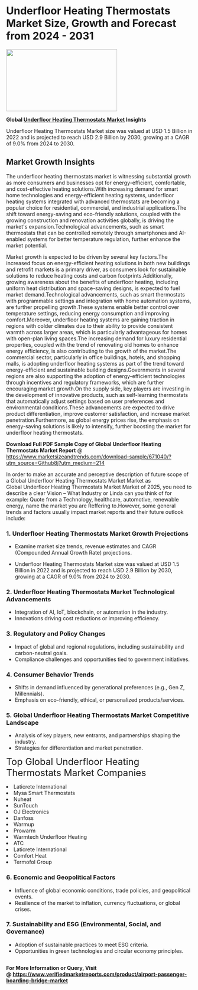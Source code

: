 <H1>Underfloor Heating Thermostats Market Size, Growth and Forecast from 2024 - 2031</H1><img class="aligncenter size-medium wp-image-584254" src="https://thirdeyenews.in/wp-content/uploads/2024/09/Global-Market-Research-300x168.jpeg" alt="" width="300" height="168" /><p><strong>Global&nbsp;<a href="https://www.marketsizeandtrends.com/download-sample/671040/?utm_source=Github8j?utm_medium=214">Underfloor Heating Thermostats Market</a> Insights</strong></p><p>Underfloor Heating Thermostats Market size was valued at USD 1.5 Billion in 2022 and is projected to reach USD 2.9 Billion by 2030, growing at a CAGR of 9.0% from 2024 to 2030.</p><p><h2>Market Growth Insights</h2> <p>The underfloor heating thermostats market is witnessing substantial growth as more consumers and businesses opt for energy-efficient, comfortable, and cost-effective heating solutions.With increasing demand for smart home technologies and energy-efficient heating systems, underfloor heating systems integrated with advanced thermostats are becoming a popular choice for residential, commercial, and industrial applications.The shift toward energy-saving and eco-friendly solutions, coupled with the growing construction and renovation activities globally, is driving the market's expansion.Technological advancements, such as smart thermostats that can be controlled remotely through smartphones and AI-enabled systems for better temperature regulation, further enhance the market potential.</p> <p>Market growth is expected to be driven by several key factors.The increased focus on energy-efficient heating solutions in both new buildings and retrofit markets is a primary driver, as consumers look for sustainable solutions to reduce heating costs and carbon footprints.Additionally, growing awareness about the benefits of underfloor heating, including uniform heat distribution and space-saving designs, is expected to fuel market demand.Technological advancements, such as smart thermostats with programmable settings and integration with home automation systems, are further propelling growth.These systems enable better control over temperature settings, reducing energy consumption and improving comfort.Moreover, underfloor heating systems are gaining traction in regions with colder climates due to their ability to provide consistent warmth across larger areas, which is particularly advantageous for homes with open-plan living spaces.The increasing demand for luxury residential properties, coupled with the trend of renovating old homes to enhance energy efficiency, is also contributing to the growth of the market.The commercial sector, particularly in office buildings, hotels, and shopping malls, is adopting underfloor heating systems as part of the trend toward energy-efficient and sustainable building designs.Governments in several regions are also supporting the adoption of energy-efficient technologies through incentives and regulatory frameworks, which are further encouraging market growth.On the supply side, key players are investing in the development of innovative products, such as self-learning thermostats that automatically adjust settings based on user preferences and environmental conditions.These advancements are expected to drive product differentiation, improve customer satisfaction, and increase market penetration.Furthermore, as global energy prices rise, the emphasis on energy-saving solutions is likely to intensify, further boosting the market for underfloor heating thermostats.<p><span class=""><strong>Download Full PDF Sample Copy of Global Underfloor Heating Thermostats Market Report</strong> @ <a href="https://www.marketsizeandtrends.com/download-sample/671040/?utm_source=Github8j?utm_medium=214" target="_blank">https://www.marketsizeandtrends.com/download-sample/671040/?utm_source=Github8j?utm_medium=214</a></span></p><p>In order to make an accurate and perceptive description of future scope of a Global&nbsp;Underfloor Heating Thermostats Market Market as Global&nbsp;Underfloor Heating Thermostats Market Market of 2025, you need to describe a clear Vision &ndash; What Industry or Linda can you think of for example: Quote from a Technology, healthcare, automotive, renewable energy, name the market you are Reffering to.However, some general trends and factors usually impact market reports and their future outlook include:</p><h3>1.&nbsp;<strong>Underfloor Heating Thermostats Market Growth Projections</strong></h3><ul><li>Examine market size trends, revenue estimates and CAGR (Compounded Annual Growth Rate) projections.</li><li><p>Underfloor Heating Thermostats Market size was valued at USD 1.5 Billion in 2022 and is projected to reach USD 2.9 Billion by 2030, growing at a CAGR of 9.0% from 2024 to 2030.</p></li></ul><h3>2.&nbsp;<strong>Underfloor Heating Thermostats Market Technological Advancements</strong></h3><ul><li>Integration of AI, IoT, blockchain, or automation in the industry.</li><li>Innovations driving cost reductions or improving efficiency.</li></ul><h3>3.&nbsp;<strong>Regulatory and Policy Changes</strong></h3><ul><li>Impact of global and regional regulations, including sustainability and carbon-neutral goals.</li><li>Compliance challenges and opportunities tied to government initiatives.</li></ul><h3>4.&nbsp;<strong>Consumer Behavior Trends</strong></h3><ul><li>Shifts in demand influenced by generational preferences (e.g., Gen Z, Millennials).</li><li>Emphasis on eco-friendly, ethical, or personalized products/services.</li></ul><h3>5.&nbsp;<strong>Global Underfloor Heating Thermostats Market Competitive Landscape</strong></h3><ul><li>Analysis of key players, new entrants, and partnerships shaping the industry.</li><li>Strategies for differentiation and market penetration.</li></ul><p data-pm-slice="1 1 []"><span style="color: inherit; font-family: inherit; font-size: 25px;">Top Global Underfloor Heating Thermostats Market Companies</span></p><div class="" data-test-id=""><p><li>Laticrete International</li><li> Mysa Smart Thermostats</li><li> Nuheat</li><li> SunTouch</li><li> OJ Electronics</li><li> Danfoss</li><li> Warmup</li><li> Prowarm</li><li> Warmtech Underfloor Heating</li><li> ATC</li><li> Laticrete International</li><li> Comfort Heat</li><li> Termofol Group</li></p></div><h3>6.&nbsp;<strong>Economic and Geopolitical Factors</strong></h3><ul><li>Influence of global economic conditions, trade policies, and geopolitical events.</li><li>Resilience of the market to inflation, currency fluctuations, or global crises.</li></ul><h3>7.&nbsp;<strong>Sustainability and ESG (Environmental, Social, and Governance)</strong></h3><ul><li>Adoption of sustainable practices to meet ESG criteria.</li><li>Opportunities in green technologies and circular economy principles.</li></ul><h2><strong style="font-size: 14px;">For More Information or Query, Visit @&nbsp;</strong><a style="background-color: #ffffff; font-size: 14px;" href="https://www.marketsizeandtrends.com/report/underfloor-heating-thermostats-market/" target="_blank">https://www.verifiedmarketreports.com/product/airport-passenger-boarding-bridge-market</a></h2>